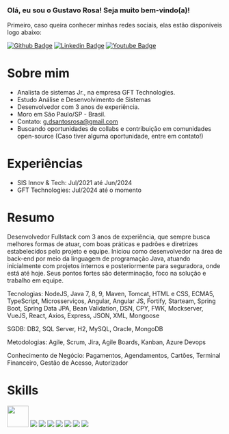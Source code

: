 ### Olá, eu sou o Gustavo Rosa! Seja muito bem-vindo(a)!

Primeiro, caso queira conhecer minhas redes sociais, elas estão disponíveis logo abaixo:

[![Github Badge](https://img.shields.io/badge/-Github-000?style=flat-square&logo=Github&logoColor=white&link=https://github.com/gustavosrosa)](https://github.com/gustavosrosa) 
[![Linkedin Badge](https://img.shields.io/badge/-LinkedIn-blue?style=flat-square&logo=Linkedin&logoColor=white&link=https://www.linkedin.com/in/gustavodsrosa/)](https://www.linkedin.com/in/gustavodsrosa/) 
[![Youtube Badge](https://img.shields.io/badge/-YouTube-ff0000?style=flat-square&labelColor=ff0000&logo=youtube&logoColor=white&link=https://www.youtube.com/channel/UCpj28Uck_Wr6b3ePs8tjnCg)](https://www.youtube.com/channel/UCpj28Uck_Wr6b3ePs8tjnCg)

# Sobre mim

- Analista de sistemas Jr., na empresa GFT Technologies.
- Estudo Análise e Desenvolvimento de Sistemas
- Desenvolvedor com 3 anos de experiência.
- Moro em São Paulo/SP - Brasil.
- Contato: g.dsantosrosa@gmail.com
- Buscando oportunidades de collabs e contribuição em comunidades open-source (Caso tiver alguma oportunidade, entre em contato!)

# Experiências

- SIS Innov & Tech: Jul/2021 até Jun/2024
- GFT Technologies: Jul/2024 até o momento

# Resumo

Desenvolvedor Fullstack com 3 anos de experiência, que sempre busca melhores formas de atuar, com boas práticas e padrões e diretrizes estabelecidos pelo projeto e equipe. Iniciou como desenvolvedor na área de back-end por meio da linguagem de programação Java, atuando inicialmente com projetos internos e posteriormente para seguradora, onde está até hoje. Seus pontos fortes são determinação, foco na solução e trabalho em equipe.

Tecnologias: NodeJS, Java 7, 8, 9, Maven, Tomcat, HTML e CSS, ECMA5, TypeScript, Microsserviços, Angular, Angular JS, Fortify, Starteam, Spring Boot, Spring Data JPA, Bean Validation, DSN, CPY, FWK, Mockserver, VueJS, React, Axios, Express, JSON, XML, Mongoose

SGDB: DB2, SQL Server, H2, MySQL, Oracle, MongoDB

Metodologias: Agile, Scrum, Jira, Agile Boards, Kanban, Azure Devops

Conhecimento de Negócio: Pagamentos, Agendamentos, Cartões, Terminal Financeiro, Gestão de Acesso, Autorizador

# Skills
<img style="width: 50px; height: 50px" src="https://cdn.jsdelivr.net/gh/devicons/devicon@latest/icons/html5/html5-original-wordmark.svg" />
<img src="https://cdn.jsdelivr.net/gh/devicons/devicon@latest/icons/css3/css3-original-wordmark.svg" />
<img src="https://cdn.jsdelivr.net/gh/devicons/devicon@latest/icons/javascript/javascript-original.svg" />
<img src="https://cdn.jsdelivr.net/gh/devicons/devicon@latest/icons/typescript/typescript-original.svg" />
<img src="https://cdn.jsdelivr.net/gh/devicons/devicon@latest/icons/java/java-original-wordmark.svg" />
<img src="https://cdn.jsdelivr.net/gh/devicons/devicon@latest/icons/vuejs/vuejs-original-wordmark.svg" />
<img src="https://cdn.jsdelivr.net/gh/devicons/devicon@latest/icons/angular/angular-original.svg" />
<img src="https://cdn.jsdelivr.net/gh/devicons/devicon@latest/icons/nodejs/nodejs-original.svg" />
                              
